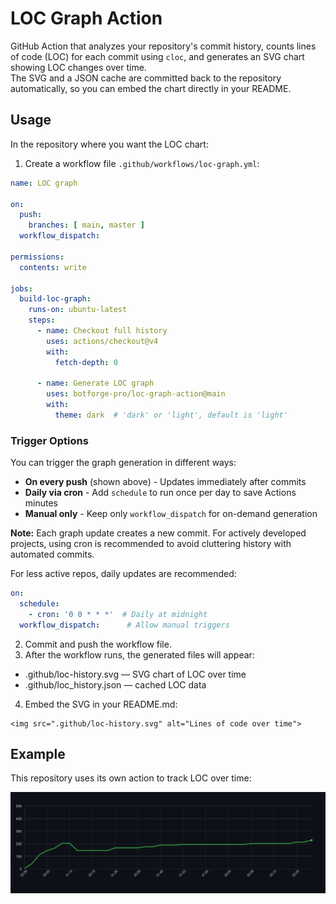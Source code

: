 # LOC Graph Action

GitHub Action that analyzes your repository's commit history, counts lines of code (LOC) for each commit using `cloc`, and generates an SVG chart showing LOC changes over time.  
The SVG and a JSON cache are committed back to the repository automatically, so you can embed the chart directly in your README.

## Usage

In the repository where you want the LOC chart:

1. Create a workflow file `.github/workflows/loc-graph.yml`:

```yaml
name: LOC graph

on:
  push:
    branches: [ main, master ]
  workflow_dispatch:

permissions:
  contents: write

jobs:
  build-loc-graph:
    runs-on: ubuntu-latest
    steps:
      - name: Checkout full history
        uses: actions/checkout@v4
        with:
          fetch-depth: 0

      - name: Generate LOC graph
        uses: botforge-pro/loc-graph-action@main
        with:
          theme: dark  # 'dark' or 'light', default is 'light'
```

### Trigger Options

You can trigger the graph generation in different ways:

- **On every push** (shown above) - Updates immediately after commits
- **Daily via cron** - Add `schedule` to run once per day to save Actions minutes
- **Manual only** - Keep only `workflow_dispatch` for on-demand generation

**Note:** Each graph update creates a new commit. For actively developed projects, using cron is recommended to avoid cluttering history with automated commits.

For less active repos, daily updates are recommended:
```yaml
on:
  schedule:
    - cron: '0 0 * * *'  # Daily at midnight
  workflow_dispatch:      # Allow manual triggers
```

2.	Commit and push the workflow file.
3.	After the workflow runs, the generated files will appear:
   * .github/loc-history.svg — SVG chart of LOC over time
   * .github/loc_history.json — cached LOC data	
 4.	Embed the SVG in your README.md:
```
<img src=".github/loc-history.svg" alt="Lines of code over time">
```

## Example

This repository uses its own action to track LOC over time:

<img src=".github/loc-history.svg" alt="Lines of code over time">
